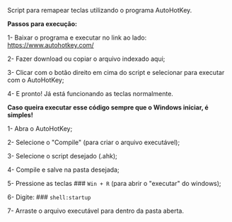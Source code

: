 Script para remapear teclas utilizando o programa AutoHotKey.

**Passos para execução:**


1- Baixar o programa e executar no link ao lado: https://www.autohotkey.com/

2- Fazer download ou copiar o arquivo indexado aqui;

3- Clicar com o botão direito em cima do script e selecionar para executar com o AutoHotKey;

4- E pronto! Já está funcionando as teclas normalmente.



**Caso queira executar esse código sempre que o Windows iniciar, é simples!**

1- Abra o AutoHotKey;

2- Selecione o "Compile" (para criar o arquivo executável);

3- Selecione o script desejado (.ahk);

4- Compile e salve na pasta desejada;

5- Pressione as teclas ### `Win + R`  (para abrir o "executar" do windows);

6- Digite: ### `shell:startup`

7- Arraste o arquivo executável para dentro da pasta aberta.
